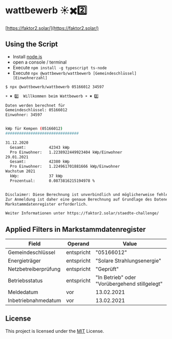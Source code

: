 # wattbewerb ☀️✖️2️⃣

[https://faktor2.solar/](https://faktor2.solar/)

## Using the Script

* Install [node.js](https://nodejs.org/en/)
* open a console / terminal
* Execute `npm install -g typescript ts-node`
* Execute `npx @wattbewerb/wattbewerb [Gemeindeschlüssel] [Einwohnerzahl]`

```sh
$ npx @wattbewerb/wattbewerb 05166012 34597

☀️ ✖️ 2️⃣  Willkommen beim Wattbewerb ☀️ ✖️ 2️⃣

Daten werden berechnet für
Gemeindeschlüssel: 05166012
Einwohner: 34597


kWp für Kempen (05166012)
################################

31.12.2020
  Gesamt:          42343 kWp
  Pro Einwohner:   1.2238922449923404 kWp/Einwohner
29.01.2021
  Gesamt:          42380 kWp
  Pro Einwohner:   1.224961701881666 kWp/Einwohner
Wachstum 2021
  kWp:             37 kWp
  Prozentual:      0.0873816215194978 %


Disclaimer: Diese Berechnung ist unverbindlich und möglicherweise fehlerhaft.
Zur Anmeldung ist daher eine genaue Berechnung auf Grundlage des Datenexports aus dem
Markstammdatenregister erforderlich.

Weiter Informationen unter https://faktor2.solar/staedte-challenge/
```

## Applied Filters in Markstammdatenregister

| Field                | Operand     | Value                                         |
|----------------------|-------------|-----------------------------------------------|
| Gemeindeschlüssel    | entspricht  | "05166012"                                    |
| Energieträger        | entspricht  | "Solare Strahlungsenergie"                    |
| Netzbetreiberprüfung | entspricht  | "Geprüft"                                     |
| Betriebsstatus       | entspricht  | "In Betrieb" oder "Vorübergehend stillgelegt" |
| Meldedatum           | vor         | 13.02.2021                                    |
| Inbetriebnahmedatum  | vor         | 13.02.2021                                    |

## License

This project is licensed under the [MIT](https://mit-license.org/) License.
